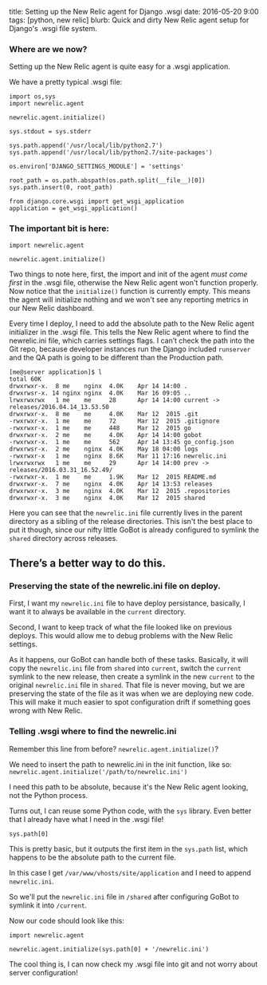 title: Setting up the New Relic agent for Django .wsgi
date: 2016-05-20 9:00
tags: [python, new relic]
blurb: Quick and dirty New Relic agent setup for Django's .wsgi file system.

### Where are we now?

Setting up the New Relic agent is quite easy for a .wsgi application.

We have a pretty typical .wsgi file:

	import os,sys
	import newrelic.agent
	
	newrelic.agent.initialize()
	
	sys.stdout = sys.stderr
	
	sys.path.append('/usr/local/lib/python2.7')
	sys.path.append('/usr/local/lib/python2.7/site-packages')
	
	os.environ['DJANGO_SETTINGS_MODULE'] = 'settings'
	
	root_path = os.path.abspath(os.path.split(__file__)[0])
	sys.path.insert(0, root_path)
	
	from django.core.wsgi import get_wsgi_application
	application = get_wsgi_application()

### The important bit is here:

	import newrelic.agent
	
	newrelic.agent.initialize()

Two things to note here, first, the import and init of the agent *must come first* in the .wsgi file, otherwise the New Relic agent won't function properly. Now notice that the `initialize()` function is currently empty. This means the agent will initialize nothing and we won't see any reporting metrics in our New Relic dashboard.

Every time I deploy, I need to add the absolute path to the New Relic agent initializer in the .wsgi file. This tells the New Relic agent where to find the newrelic.ini file, which carries settings flags. I can’t check the path into the Git repo, because developer instances run the Django included `runserver` and the QA path is going to be different than the Production path.

	[me@server application]$ l
	total 60K
	drwxrwxr-x.  8 me	 nginx  4.0K 	Apr 14 14:00 .
	drwxrwsr-x. 14 nginx nginx  4.0K 	Mar 16 09:05 ..
	lrwxrwxrwx   1 me	 me	   	28 		Apr 14 14:00 current -> releases/2016.04.14_13.53.50
	drwxrwxr-x.  8 me	 me	 	4.0K 	Mar 12  2015 .git
	-rwxrwxr-x.  1 me	 me	   	72 		Mar 12  2015 .gitignore
	-rwxrwxr-x.  1 me	 me	  	448 	Mar 12  2015 go
	drwxrwxr-x.  2 me	 me	 	4.0K 	Apr 14 14:00 gobot
	-rwxrwxr-x.  1 me	 me	  	562 	Apr 14 13:45 go_config.json
	drwxrwsr-x.  2 me	 nginx  4.0K 	May 18 04:00 logs
	-rwxrwxr-x   1 me	 nginx  8.6K 	Mar 11 17:16 newrelic.ini
	lrwxrwxrwx   1 me	 me	   	29 		Apr 14 14:00 prev -> releases/2016.03.31_16.52.49/
	-rwxrwxr-x.  1 me	 me	 	1.9K 	Mar 12  2015 README.md
	drwxrwxr-x.  7 me	 nginx  4.0K 	Apr 14 13:53 releases
	drwxrwxr-x.  3 me	 nginx  4.0K 	Mar 12  2015 .repositories
	drwxrwxr-x.  3 me	 nginx  4.0K 	Mar 12  2015 shared	

Here you can see that the `newrelic.ini` file currently lives in the parent directory as a sibling of the release directories. This isn't the best place to put it though, since our nifty little GoBot is already configured to symlink the `shared` directory across releases. 

## There’s a better way to do this.

### Preserving the state of the newrelic.ini file on deploy.
First, I want my `newrelic.ini` file to have deploy persistance, basically, I want it to always be available in the `current` directory.

Second, I want to keep track of what the file looked like on previous deploys. This would allow me to debug problems with the New Relic settings.

As it happens, our GoBot can handle both of these tasks. Basically, it will copy the `newrelic.ini` file from `shared` into `current`, switch the `current` symlink to the new release, then create a symlink in the new `current` to the original `newrelic.ini` file in `shared`. That file is never moving, but we are preserving the state of the file as it was when we are deploying new code. This will make it much easier to spot configuration drift if something goes wrong with New Relic.

### Telling .wsgi where to find the newrelic.ini

Remember this line from before? `newrelic.agent.initialize()`?

We need to insert the path to newrelic.ini in the init function, like so: `newrelic.agent.initialize('/path/to/newrelic.ini')`

I need this path to be absolute, because it's the New Relic agent looking, not the Python process.

Turns out, I can reuse some Python code, with the `sys` library. Even better that I already have what I need in the .wsgi file!

	sys.path[0]

This is pretty basic, but it outputs the first item in the `sys.path` list, which happens to be the absolute path to the current file.

In this case I get `/var/www/vhosts/site/application` and I need to append `newrelic.ini`.

So we'll put the `newrelic.ini` file in `/shared` after configuring GoBot to symlink it into `/current`. 

Now our code should look like this:

	import newrelic.agent
	
	newrelic.agent.initialize(sys.path[0] + '/newrelic.ini')

The cool thing is, I can now check my .wsgi file into git and not worry about server configuration!

